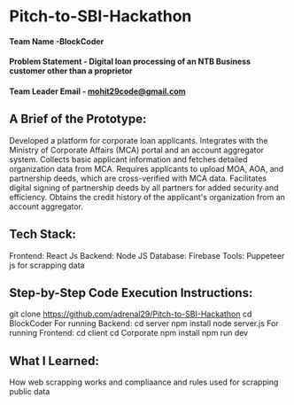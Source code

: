 # Pitch-to-SBI-Hackathon


#### Team Name -BlockCoder
#### Problem Statement - Digital loan processing of an NTB Business customer other than a proprietor 
#### Team Leader Email - mohit29code@gmail.com

## A Brief of the Prototype:
 
Developed a platform for corporate loan applicants.
Integrates with the Ministry of Corporate Affairs (MCA) portal and an account aggregator system.
Collects basic applicant information and fetches detailed organization data from MCA.
Requires applicants to upload MOA, AOA, and partnership deeds, which are cross-verified with MCA data.
Facilitates digital signing of partnership deeds by all partners for added security and efficiency.
Obtains the credit history of the applicant's organization from an account aggregator.
  
## Tech Stack: 
Frontend: React Js
Backend: Node JS
Database: Firebase
Tools: Puppeteer js for scrapping data
   
## Step-by-Step Code Execution Instructions:
  git clone https://github.com/adrenal29/Pitch-to-SBI-Hackathon
  cd BlockCoder
  For running Backend:
  cd server 
  npm install
  node server.js
  For running Frontend:
  cd client
  cd Corporate
  npm install
  npm run dev
  
## What I Learned:
   How web scrapping works and compliaance and rules used for scrapping public data 
